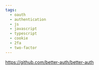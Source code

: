 ```yaml
---
tags:
  - oauth
  - authentication
  - js
  - javascript
  - typescript
  - cookie
  - 2fa
  - two-factor
---
```

https://github.com/better-auth/better-auth
